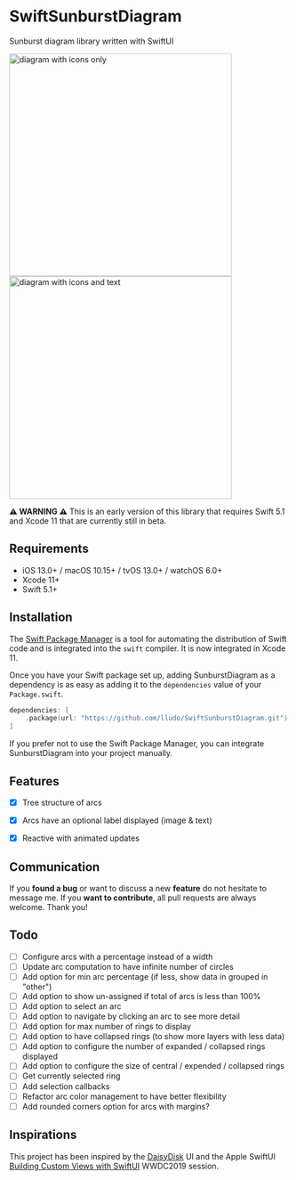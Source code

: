 # SwiftSunburstDiagram

Sunburst diagram library written with SwiftUI

<img src="https://github.com/lludo/SwiftSunburstDiagram/blob/master/diagram-icons-only.png" alt="diagram with icons only" width="400"/><img src="https://github.com/lludo/SwiftSunburstDiagram/blob/master/diagram-with-text.png" alt="diagram with icons and text" width="400"/>

**⚠️ WARNING ⚠️** This is an early version of this library that requires Swift 5.1 and  Xcode 11 that are currently still in beta.

## Requirements

- iOS 13.0+ / macOS 10.15+ / tvOS 13.0+ / watchOS 6.0+
- Xcode 11+
- Swift 5.1+

## Installation

The [Swift Package Manager](https://swift.org/package-manager/) is a tool for automating the distribution of Swift code and is integrated into the `swift` compiler. It is now integrated in Xcode 11.

Once you have your Swift package set up, adding SunburstDiagram as a dependency is as easy as adding it to the `dependencies` value of your `Package.swift`.

```swift
dependencies: [
    .package(url: "https://github.com/lludo/SwiftSunburstDiagram.git")
]
```

If you prefer not to use the Swift Package Manager, you can integrate SunburstDiagram into your project manually.

## Features

- [x] Tree structure of arcs
- [x] Arcs have an optional label displayed (image & text)
- [x] Reactive with animated updates


## Communication

If you **found a bug** or want to discuss a new **feature** do not hesitate to message me. If you **want to contribute**, all pull requests are always welcome. Thank you!

## Todo

- [ ] Configure arcs with a percentage instead of a width
- [ ] Update arc computation to have infinite number of circles
- [ ] Add option for min arc percentage (if less, show data in grouped in "other")
- [ ] Add option to show un-assigned if total of arcs is less than 100%
- [ ] Add option to select an arc
- [ ] Add option to navigate by clicking an arc to see more detail
- [ ] Add option for max number of rings to display
- [ ] Add option to have collapsed rings (to show more layers with less data)
- [ ] Add option to configure the number of expanded / collapsed rings displayed
- [ ] Add option to configure the size of central / expended / collapsed rings
- [ ] Get currently selected ring
- [ ] Add selection callbacks
- [ ] Refactor arc color management to have better flexibility
- [ ] Add rounded corners option for arcs with margins?

## Inspirations

This project has been inspired by the [DaisyDisk](https://daisydiskapp.com/) UI and the Apple SwiftUI [Building Custom Views with SwiftUI](https://developer.apple.com/videos/play/wwdc2019/237/) WWDC2019 session.
